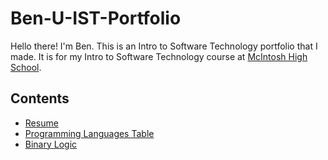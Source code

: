 # Ben-U-IST-Portfolio
Hello there! I'm Ben. This is an Intro to Software Technology portfolio that I made. It is for my Intro to Software Technology course at [McIntosh High School](https://www.fcboe.org/mhs).

## Contents
- [Resume](RESUME.md)
- [Programming Languages Table](PROGRAMMING_LANGUAGES_TABLE.md)
- [Binary Logic](BINARY_LOGIC.md)
